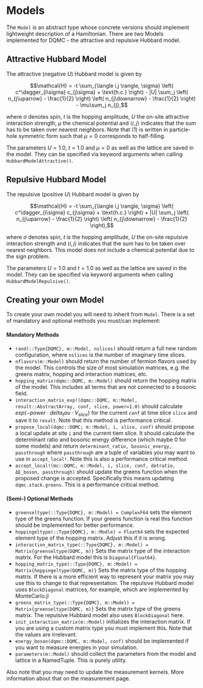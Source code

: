 # Models

The `Model` is an abstract type whose concrete versions should implement lightweight description of a Hamiltonian. There are two Models implemented for DQMC - the attractive and repulsive Hubbard model.

## Attractive Hubbard Model

The attractive (negative $U$) Hubbard model is given by

```math
\mathcal{H} = -t \sum_{\langle i,j \rangle, \sigma} \left( c^\dagger_{i\sigma} c_{j\sigma} + \text{h.c.} \right) - |U| \sum_j \left( n_{j\uparrow} - \frac{1}{2} \right) \left( n_{j\downarrow} - \frac{1}{2} \right) - \mu\sum_j n_{j},
```

where $\sigma$ denotes spin, $t$ is the hopping amplitude, $U$ the on-site attractive interaction strength, $\mu$ the chemical potential and $\langle i, j \rangle$ indicates that the sum has to be taken over nearest neighbors. Note that (1) is written in particle-hole symmetric form such that $\mu = 0$ corresponds to half-filling.

The parameters $U = 1.0$, $t = 1.0$ and $\mu = 0$ as well as the lattice are saved in the model. They can be specified via keyword arguments when calling `HubbardModelAttractive()`.

## Repulsive Hubbard Model

The repulsive (positive $U$) Hubbard model is given by

```math
\mathcal{H} = -t \sum_{\langle i,j \rangle, \sigma} \left( c^\dagger_{i\sigma} c_{j\sigma} + \text{h.c.} \right) + |U| \sum_j \left( n_{j\uparrow} - \frac{1}{2} \right) \left( n_{j\downarrow} - \frac{1}{2} \right),
```

where $\sigma$ denotes spin, $t$ is the hopping amplitude, $U$ the on-site repulsive interaction strength and $\langle i, j \rangle$ indicates that the sum has to be taken over nearest neighbors. This model does not include a chemical potential due to the sign problem.

The parameters $U = 1.0$ and $t = 1.0$ as well as the lattice are saved in the model. They can be specified via keyword arguments when calling `HubbardModelRepulsive()`.

## Creating your own Model

To create your own model you will need to inherit from `Model`. There is a set of mandatory and optional methods you must/can implement:

#### Mandatory Methods

* `rand(::Type{DQMC}, m::Model, nslices)` should return a full new random configuration, where `nslices` is the number of imaginary time slices.
* `nflavors(m::Model)` should return the number of fermion flavors used by the model. This controls the size of most simulation matrices, e.g. the greens matrix, hopping and interaction matrices, etc.
* `hopping_matrix(dqmc::DQMC, m::Model)` should return the hopping matrix of the model. This includes all terms that are not connected to a bosonic field.
* `interaction_matrix_exp!(dqmc::DQMC, m::Model, result::AbstractArray, conf, slice, power=1.0)` should calculate $exp(- power \cdot delta_tau \cdot V_{slice})$ for the current `conf` at time slice `slice` and save it to `result`. Note that this method is performance critical.
* `propose_local(dqmc::DQMC; m::Model, i, slice, conf)` should propose a local update at site `i` and the current tiem slice. It should calculate the determinant ratio and bosonic energy difference (which maybe 0 for some models) and return `determinant_ratio, bosonic_energy, passthrough` where `passthrough` are a tuple of variables you may want to use in `accept_local!`. Note this is also a performance critical method.
* `accept_local!(mc::DQMC, m::Model, i, slice, conf, detratio, ΔE_boson, passthrough)` should update the greens function when the proposed change is accepted. Specifically this means updating `dqmc.stack.greens`. This is a performance critical method.

#### (Semi-) Optional Methods

* `greenseltype(::Type{DQMC}, m::Model) = ComplexF64` sets the element type of the greens function. If your greens function is real this function should be implemented for better performance.
* `hoppingeltype(::Type{DQMC}, m::Modle) = Float64` sets the expected element type of the hopping matrix. Adjust this if it is wrong.
* `interaction_matrix_type(::Type{DQMC}, m::Model) = Matrix{greenseltype(DQMC, m)}` Sets the matrix type of the interaction matrix. For the Hubbard model this is `Diagonal{Float64}`.
* `hopping_matrix_type(::Type{DQMC}, m::Model) = Matrix{hoppingeltype(DQMC, m)}` Sets the matrix type of the hopping matrix. If there is a more efficient way to represent your matrix you may use this to change to that representation. The repulsive Hubbard model uses `BlockDiagonal` matrices, for example, which are implemented by MonteCarlo.jl
* `greens_matrix_type(::Type{DQMC}, m::Model) = Matrix{greenseltype(DQMC, m)}` Sets the matrix type of the greens matrix. The repulsive Hubbard model also uses `BlockDiagonal` here.
* `init_interaction_matrix(m::Model)` initializes the interaction matrix. If you are using a custom matrix type you must implement this. Note that the values are irrelevant.
* `energy_boson(dqmc::DQMC, m::Model, conf)` should be implemented if you want to measure energies in your simulation.
* `parameters(m::Model)` should collect the parameters from the model and lattice in a NamedTuple. This is purely utility.

Also note that you may need to update the measurement kernels. More information about that on the measurement page.